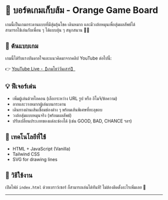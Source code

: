 # 🍊 บอร์ดเกมเก็บส้ม - Orange Game Board

เกมนี้เป็นเกมกระดานแบบที่มีสุ่มลุ้นโชค เดินหมาก และมีวงล้อหมุนเพื่อสุ่มผลลัพธ์ได้  
สามารถใช้เล่นกับเพื่อน ๆ ได้แบบลุ้น ๆ สนุกสนาน 🎲🎉

## 🔗 ต้นแบบเกม

เกมนี้ได้รับแรงบันดาลใจและแนวคิดมาจากคลิป YouTube ต่อไปนี้:

👉 [YouTube Live -【เกมโชว์วันเสาร์】](https://www.youtube.com/live/TTaur_JfrCs?si=K-lf_ghMbp22_hwj)

## 💡 ฟีเจอร์เด่น

- เพิ่มผู้เล่นด้วยไอคอน (เลือกระหว่าง URL รูป หรือ อิโมจิ/ข้อความ)
- ลากและวางหมากผู้เล่นบนกระดาน
- เดินทางผ่านเส้นเชื่อมช่องต่าง ๆ พร้อมเส้นพิเศษที่ทะลุขอบ
- วงล้อสุ่มแบบหมุนจริง (พร้อมผลลัพธ์)
- ปรับเปลี่ยนประเภทของแต่ละช่องได้ (เช่น GOOD, BAD, CHANCE ฯลฯ)

## 🧰 เทคโนโลยีที่ใช้

- HTML + JavaScript (Vanilla)
- Tailwind CSS
- SVG for drawing lines

## 📂 วิธีใช้งาน

เปิดไฟล์ `index.html` ด้วยเบราว์เซอร์ ก็สามารถเล่นได้ทันที! ไม่ต้องติดตั้งอะไรเพิ่มเลย 🍊

---

